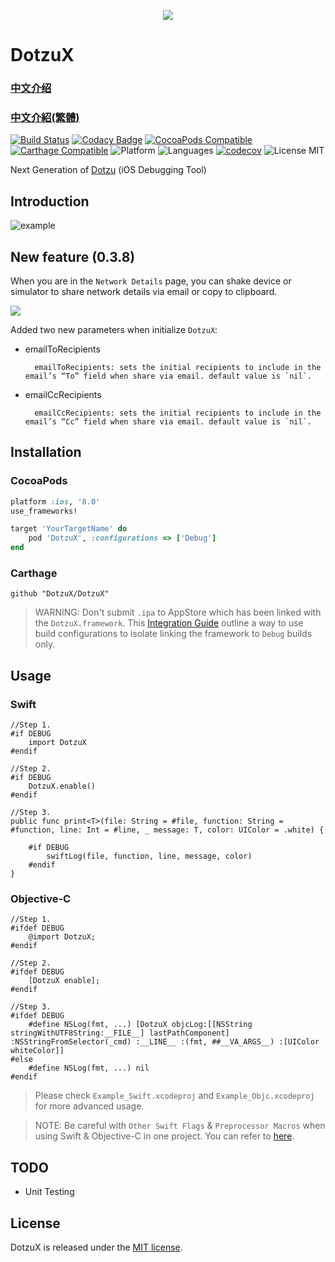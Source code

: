 <p align="center">
  <img src ="https://raw.githubusercontent.com/DotzuX/DotzuX/master/pic/logo.png"/>
</p>

# DotzuX

### [中文介绍](https://github.com/DotzuX/DotzuX/wiki/%E4%B8%AD%E6%96%87%E4%BB%8B%E7%BB%8D)

### [中文介紹(繁體)](https://github.com/DotzuX/DotzuX/wiki/%E4%B8%AD%E6%96%87%E4%BB%8B%E7%B4%B9(%E7%B9%81%E9%AB%94))

[![Build Status](https://travis-ci.org/DotzuX/DotzuX.svg?branch=master)](https://travis-ci.org/DotzuX/DotzuX)
[![Codacy Badge](https://api.codacy.com/project/badge/Grade/6aac8606d10f403a811cafdf870bb552)](https://www.codacy.com/app/DotzuX/DotzuX?utm_source=github.com&amp;utm_medium=referral&amp;utm_content=DotzuX/DotzuX&amp;utm_campaign=Badge_Grade)
[![CocoaPods Compatible](https://img.shields.io/cocoapods/v/DotzuX.svg)](https://img.shields.io/cocoapods/v/DotzuX.svg)
[![Carthage Compatible](https://img.shields.io/badge/Carthage-compatible-4BC51D.svg?style=flat)](https://github.com/Carthage/Carthage)
![Platform](https://img.shields.io/badge/platforms-iOS%208.0+-blue.svg)
![Languages](https://img.shields.io/badge/languages-Swift%20%7C%20ObjC-orange.svg)
[![codecov](https://codecov.io/gh/DotzuX/DotzuX/branch/master/graph/badge.svg)](https://codecov.io/gh/DotzuX/DotzuX)
<img src="https://img.shields.io/badge/license-MIT-blue.svg?style=flat" alt="License MIT"/>

Next Generation of [Dotzu](https://github.com/remirobert/Dotzu) (iOS Debugging Tool)

## Introduction

![example](https://raw.githubusercontent.com/DotzuX/DotzuX/master/pic/example.gif)

## New feature (0.3.8)

When you are in the `Network Details` page, you can shake device or simulator to share network details via email or copy to clipboard.

![](https://raw.githubusercontent.com/DotzuX/DotzuX/master/pic/6.png)

Added two new parameters when initialize `DotzuX`:

- emailToRecipients

        emailToRecipients: sets the initial recipients to include in the email’s “To” field when share via email. default value is `nil`.
		
- emailCcRecipients

        emailCcRecipients: sets the initial recipients to include in the email’s “Cc” field when share via email. default value is `nil`.

## Installation

### CocoaPods

```ruby
platform :ios, '8.0'
use_frameworks!

target 'YourTargetName' do
    pod 'DotzuX', :configurations => ['Debug']
end
```

### Carthage

```ogdl
github "DotzuX/DotzuX"
```

> WARNING: Don't submit `.ipa` to AppStore which has been linked with the `DotzuX.framework`. This [Integration Guide](https://github.com/DotzuX/DotzuX/wiki/Integration-Guide) outline a way to use build configurations to isolate linking the framework to `Debug` builds only.

## Usage

### Swift
	
    //Step 1.
    #if DEBUG
        import DotzuX
    #endif
	
    //Step 2.
    #if DEBUG
        DotzuX.enable()
    #endif

    //Step 3.
    public func print<T>(file: String = #file, function: String = #function, line: Int = #line, _ message: T, color: UIColor = .white) {
    
        #if DEBUG
            swiftLog(file, function, line, message, color)
        #endif
    }
	

### Objective-C
	
    //Step 1.
    #ifdef DEBUG
        @import DotzuX;
    #endif
	
    //Step 2.
    #ifdef DEBUG
        [DotzuX enable];
    #endif
	
    //Step 3.
    #ifdef DEBUG
        #define NSLog(fmt, ...) [DotzuX objcLog:[[NSString stringWithUTF8String:__FILE__] lastPathComponent] :NSStringFromSelector(_cmd) :__LINE__ :(fmt, ##__VA_ARGS__) :[UIColor whiteColor]]
    #else
        #define NSLog(fmt, ...) nil
    #endif

> Please check `Example_Swift.xcodeproj` and `Example_Objc.xcodeproj` for more advanced usage.

> NOTE: Be careful with `Other Swift Flags` & `Preprocessor Macros` when using Swift & Objective-C in one project. You can refer to [here](https://stackoverflow.com/questions/24111854/in-absence-of-preprocessor-macros-is-there-a-way-to-define-practical-scheme-spe).   

## TODO

- Unit Testing

## License

DotzuX is released under the [MIT license](https://github.com/DotzuX/DotzuX/blob/master/LICENSE).